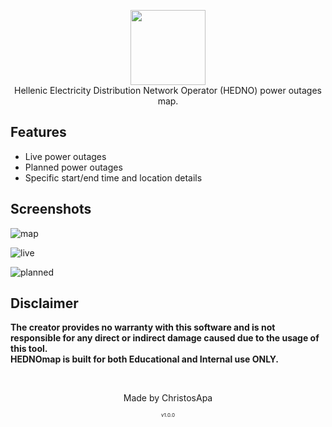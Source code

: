 <p align="center">
<img src="https://user-images.githubusercontent.com/71548592/138827603-c8dab182-ab9e-41f2-be58-82b8733e6635.png" height="120"><br>
Hellenic Electricity Distribution Network Operator (HEDNO) power outages map.
</p>

## Features

- Live power outages
- Planned power outages
- Specific start/end time and location details 

<!-- ## Prerequisites 

-
-
-

## Installation 

-
-
- -->

## Screenshots
![map](https://user-images.githubusercontent.com/71548592/138826318-9757a072-e94c-4e56-8dc3-62664cbd77d8.png)

![live](https://user-images.githubusercontent.com/71548592/138832400-c789d542-ec3e-4469-8161-63f4d8b52fba.png)

![planned](https://user-images.githubusercontent.com/71548592/138832420-8d78e907-0027-4cd6-83ad-effbdc13246e.png)

## Disclaimer
<b>The creator provides no warranty with this software and is not responsible for any direct or indirect damage caused due to the usage of this tool.<br>
HEDNOmap is built for both Educational and Internal use ONLY.</b>

<br>

<p align="center">Made by ChristosApa</p>
<p align="center" style="font-size: 8px">v1.0.0</p>

<!-- <p align="center">Made with ❤️ By ChristosApa</p>
<p align="center" style="font-size: 8px">v1.0.0</p> -->